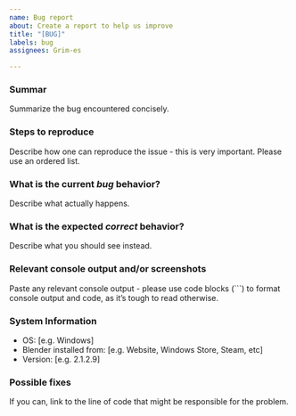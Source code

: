 ```yaml
---
name: Bug report
about: Create a report to help us improve
title: "[BUG]"
labels: bug
assignees: Grim-es

---
```


### Summar
Summarize the bug encountered concisely.

### Steps to reproduce
Describe how one can reproduce the issue - this is very important. Please use an ordered list.

### What is the current *bug* behavior?
Describe what actually happens.

### What is the expected *correct* behavior?
Describe what you should see instead.

### Relevant console output and/or screenshots
Paste any relevant console output - please use code blocks (```) to format console output and code, as it’s tough to read otherwise.

### System Information
 - OS: [e.g. Windows]
 - Blender installed from: [e.g. Website, Windows Store, Steam, etc]
 - Version: [e.g. 2.1.2.9]

### Possible fixes
If you can, link to the line of code that might be responsible for the problem.
